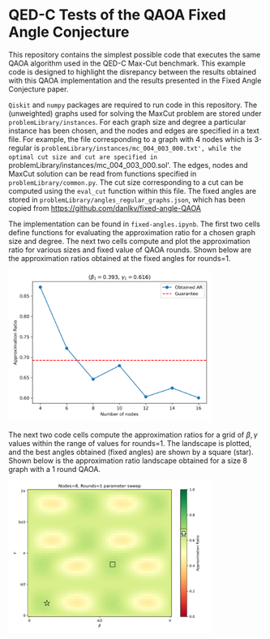 # QED-C Tests of the QAOA Fixed Angle Conjecture

This repository contains the simplest possible code that executes the same QAOA algorithm used in the QED-C Max-Cut benchmark.  This example code is designed to highlight the disrepancy between the results obtained with this QAOA implementation and the results presented in the Fixed Angle Conjecture paper.

`Qiskit` and `numpy` packages are required to run code in this repository. The (unweighted) graphs used for solving the MaxCut problem are stored under `problemLibrary/instances`. For each graph size and degree a particular instance has been chosen, and the nodes and edges are specified in a text file. For example, the file corresponding to a graph with 4 nodes which is 3-regular is `problemLibrary/instances/mc_004_003_000.txt', while the optimal cut size and cut are specified in `problemLibrary/instances/mc_004_003_000.sol'. The edges, nodes and MaxCut solution can be read from functions specified in `problemLibrary/common.py`.  The cut size corresponding to a cut can be computed using the `eval_cut` function within this file. The fixed angles are stored in `problemLibrary/angles_regular_graphs.json`, which has been copied from https://github.com/danlkv/fixed-angle-QAOA

The implementation can be found in `fixed-angles.ipynb`. The first two cells define functions for evaluating the approximation ratio for a chosen graph size and degree. The next two cells compute and plot the approximation ratio for various sizes and fixed value of QAOA rounds. Shown below are the approximation ratios obtained at the fixed angles for rounds=1.

<img src="Figures/Rounds%3D1.png" alt="Approximation ratios obtained at the fixed angles for rounds=1" width="400"/>

The next two code cells compute the approximation ratios for a grid of $\beta,\gamma$ values within the range of values for rounds=1. The landscape is plotted, and the best angles obtained (fixed angles) are shown by a square (star). Shown below is the approximation ratio landscape obtained for a size 8 graph with a 1 round QAOA.

<img src="Figures/Sweep-Size=8-Rounds=1.png" alt="Approximation Ratio landscape for a size 8 graph and rounds=1 " width="400"/>

<!--- # ![alt text](Figures/Sweep-Size=8-Rounds=1.png) ---!>
